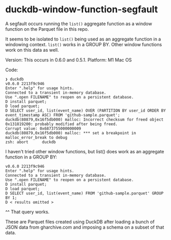 # duckdb-window-function-segfault
A segfault occurs running the `list()` aggregate function as a window function on the Parquet file in this repo.

It seems to be isolated to `list()` being used as an aggregate function in a windowing context. `list()` works in a GROUP BY. Other window functions work on this data as well.

Version: This occurs in 0.6.0 and 0.5.1. 
Platform: M1 Mac OS

Code:

```
❯ duckdb                                                     
v0.6.0 2213f9c946
Enter ".help" for usage hints.
Connected to a transient in-memory database.
Use ".open FILENAME" to reopen on a persistent database.
D install parquet;
D load parquet;
D SELECT user_id, list(event_name) OVER (PARTITION BY user_id ORDER BY event_timestamp ASC) FROM 'github-sample.parquet';
duckdb(80879,0x16f5db000) malloc: Incorrect checksum for freed object 0x131819200: probably modified after being freed.
Corrupt value: 0x6873755000000009
duckdb(80879,0x16f5db000) malloc: *** set a breakpoint in malloc_error_break to debug
zsh: abort      duckdb
```

I haven't tried other window functions, but list() does work as an aggregate function in a GROUP BY:

```
v0.6.0 2213f9c946
Enter ".help" for usage hints.
Connected to a transient in-memory database.
Use ".open FILENAME" to reopen on a persistent database.
D install parquet;
D load parquet;
D SELECT user_id, list(event_name) FROM 'github-sample.parquet' GROUP BY 1;
D < results omitted >
```

^^ That query works.

These are Parquet files created using DuckDB after loading a bunch of JSON data from gharchive.com and imposing a schema on a subset of that data.
